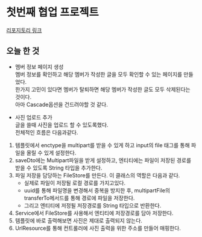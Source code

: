 # 첫번째 협업 프로젝트
[리포지토리 링크](https://github.com/liean17/first-duo-project)

## 오늘 한 것
- 멤버 정보 페이지 생성  
멤버 정보를 확인하고 해당 멤버가 작성한 글을 모두 확인할 수 있는 페이지를 만들었다.  
한가지 고민이 있다면 멤버가 탈퇴하면 해당 멤버가 작성한 글도 모두 삭제된다는 것이다.  
아마 Cascade옵션을 건드려야할 것 같다.  

- 사진 업로드 추가  
글을 쓸때 사진을 업로드 할 수 있도록했다.  
전체적인 흐름은 다음과같다.  
1. 템플릿에서 enctype을 multipart를 받을 수 있게 하고 input의 file 태그를 통해 파일을 올릴 수 있게 설정한다.
2. saveDto에는 Multipart파일을 받게 설정하고, 엔티티에는 파일이 저장된 경로를 받을 수 있도록 String 타입을 추가한다.  
3. 파일 저장을 담당하는 FileStore를 만든다. 이 클래스의 역할은 다음과 같다.  
    - 실제로 파일이 저장될 로컬 경로를 가지고있다.
    - uuid를 통해 파일명을 변경해서 중복을 방지한 후, multipartFile의 transferTo메서드를 통해 경로에 파일을 저장한다.
    - 그리고 엔티티에 저정될 저장경로를 String 타입으로 반환한다.
4. Service에서 FileStore를 사용해서 엔티티에 저장경로를 담아 저장한다.
5. 템플릿에 바로 출력해보면 사진은 제대로 출력되지 않는다.
6. UrlResource를 통해 컨트롤러에 사진 출력을 위한 주소를 만들어 매핑한다.   